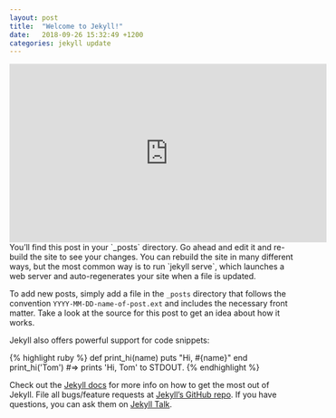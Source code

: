 ```yaml
---
layout: post
title:  "Welcome to Jekyll!"
date:   2018-09-26 15:32:49 +1200
categories: jekyll update
---
```


<iframe width="560" height="315" src="https://www.youtube.com/embed/G7J5Y9tat3g" frameborder="0" allow="autoplay; encrypted-media" allowfullscreen></iframe>
You’ll find this post in your `_posts` directory. Go ahead and edit it and re-build the site to see your changes. You can rebuild the site in many different ways, but the most common way is to run `jekyll serve`, which launches a web server and auto-regenerates your site when a file is updated.
<script src="https://bibbase.org/show?bib=https%3A%2F%2Fapi.zotero.org%2Fusers%2F1365598%2Fcollections%2FXYC47ZTD%2Fitems%3Fkey%3DXPeILBDiY6SJLW90nV0aqGVs%26format%3Dbibtex%26limit%3D100&jsonp=1"></script>



To add new posts, simply add a file in the `_posts` directory that follows the convention `YYYY-MM-DD-name-of-post.ext` and includes the necessary front matter. Take a look at the source for this post to get an idea about how it works.

Jekyll also offers powerful support for code snippets:

{% highlight ruby %}
def print_hi(name)
  puts "Hi, #{name}"
end
print_hi('Tom')
#=> prints 'Hi, Tom' to STDOUT.
{% endhighlight %}

Check out the [Jekyll docs][jekyll-docs] for more info on how to get the most out of Jekyll. File all bugs/feature requests at [Jekyll’s GitHub repo][jekyll-gh]. If you have questions, you can ask them on [Jekyll Talk][jekyll-talk].

[jekyll-docs]: https://jekyllrb.com/docs/home
[jekyll-gh]:   https://github.com/jekyll/jekyll
[jekyll-talk]: https://talk.jekyllrb.com/
